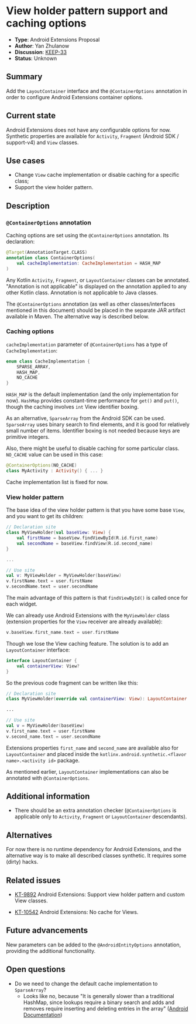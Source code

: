 # View holder pattern support and caching options

* **Type**: Android Extensions Proposal
* **Author**: Yan Zhulanow
* **Discussion**: [KEEP-33](https://github.com/Kotlin/KEEP/pull/33)
* **Status**: Unknown

## Summary

Add the `LayoutContainer` interface and the `@ContainerOptions` annotation in order to configure Android Extensions container options.

## Current state

Android Extensions does not have any configurable options for now. Synthetic properties are available for `Activity`, `Fragment` (Android SDK / support-v4) and `View` classes.

## Use cases

* Change `View` cache implementation or disable caching for a specific class;
* Support the view holder pattern.

## Description

### `@ContainerOptions` annotation

Caching options are set using the `@ContainerOptions` annotation. Its declaration:

```kotlin
@Target(AnnotationTarget.CLASS)
annotation class ContainerOptions(
    val cacheImplementation: CacheImplementation = HASH_MAP
)
```

Any Kotlin `Activity`, `Fragment`, or `LayoutContainer` classes can be annotated. "Annotation is not applicable" is displayed on the annotation applied to any other Kotlin class. Annotation is not applicable to Java classes.

The `@ContainerOptions` annotation (as well as other classes/interfaces mentioned in this document) should be placed in the separate JAR artifact available in Maven. The alternative way is described below.

### Caching options

`cacheImplementation` parameter of `@ContainerOptions` has a type of `CacheImplementation`:

```kotlin
enum class CacheImplementation {
    SPARSE_ARRAY,
    HASH_MAP,
    NO_CACHE
}
```

`HASH_MAP` is the default implementation (and the only implementation for now). `HashMap` provides constant-time performance for `get()` and `put()`, though the caching involves `int` View identifier boxing.

As an alternative, `SparseArray` from the Android SDK can be used. `SparseArray` uses binary search to find elements, and it is good for relatively small number of items. Identifier boxing is not needed because keys are primitive integers.

Also, there might be useful to disable caching for some particular class. `NO_CACHE` value can be used in this case:

```kotlin
@ContainerOptions(NO_CACHE)
class MyActivity : Activity() { ... }
```

Cache implementation list is fixed for now.

### View holder pattern

The base idea of the view holder pattern is that you have some base `View`, and you want to get its children:

```kotlin
// Declaration site
class MyViewHolder(val baseView: View) {
	val firstName = baseView.findViewById(R.id.first_name)
	val secondName = baseView.findView(R.id.second_name)
}

...

// Use site
val v: MyViewHolder = MyViewHolder(baseView)
v.firstName.text = user.firstName
v.secondName.text = user.secondName
```

The main advantage of this pattern is that `findViewById()` is called once for each widget.

We can already use Android Extensions with the `MyViewHolder` class (extension properties for the `View` receiver are already available):

```kotlin
v.baseView.first_name.text = user.firstName
```

Though we lose the View caching feature. The solution is to add an `LayoutContainer` interface:

```kotlin
interface LayoutContainer {
    val containerView: View?
}
```

So the previous code fragment can be written like this:

```kotlin
// Declaration site
class MyViewHolder(override val containerView: View): LayoutContainer

...

// Use site
val v = MyViewHolder(baseView)
v.first_name.text = user.firstName
v.second_name.text = user.secondName
```

Extensions properties `first_name` and `second_name` are available also for `LayoutContainer` and placed inside the `kotlinx.android.synthetic.<flavor name>.<activity id>` package.

As mentioned earlier, `LayoutContainer` implementations can also be annotated with `@ContainerOptions`.

## Additional information

* There should be an extra annotation checker (`@ContainerOptions` is applicable only to `Activity`, `Fragment` or `LayoutContainer` descendants).

## Alternatives

For now there is no runtime dependency for Android Extensions, and the alternative way is to make all described classes synthetic. It requires some (dirty) hacks.

## Related issues

* [KT-9892](https://youtrack.jetbrains.com/issue/KT-9892) Android Extensions: Support view holder pattern and custom View classes.

* [KT-10542](https://youtrack.jetbrains.com/issue/KT-10542) Android Extensions: No cache for Views.

## Future advancements

New parameters can be added to the `@AndroidEntityOptions` annotation, providing the additional functionality.

## Open questions

* Do we need to change the default cache implementation to `SparseArray`?
    * Looks like no, because "It is generally slower than a traditional HashMap, since lookups require a binary search and adds and removes require inserting and deleting entries in the array" ([Android Documentation](https://developer.android.com/reference/android/util/SparseArray.html))
